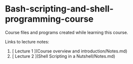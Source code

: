 # Bash-scripting-and-shell-programming-course
Course files and programs created while learning this course.

Links to lecture notes:

1. [ Lecture 1 ](Course overview and introduction/Notes.md)
2. [ Lecture 2 ](Shell Scripting in a Nutshell/Notes.md)
